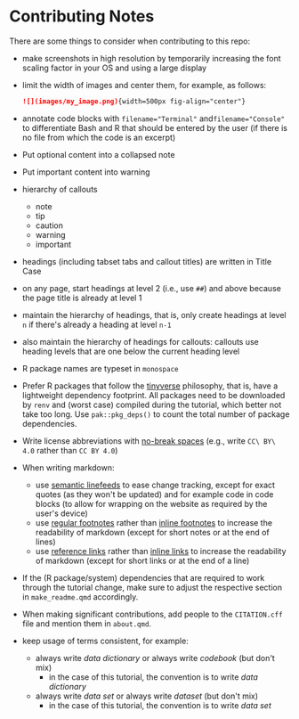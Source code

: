 # Contributing Notes

There are some things to consider when contributing to this repo:

- make screenshots in high resolution
  by temporarily increasing the font scaling factor in your OS
  and using a large display
- limit the width of images and center them, for example, as follows:
  
  ```md
  ![](images/my_image.png){width=500px fig-align="center"}
  ```
- annotate code blocks with `filename="Terminal"` and`filename="Console"`
  to differentiate Bash and R that should be entered by the user
  (if there is no file from which the code is an excerpt)
- Put optional content into a collapsed note
- Put important content into warning
- hierarchy of callouts
  - note
  - tip
  - caution
  - warning
  - important
- headings (including tabset tabs and callout titles) are written in Title Case
- on any page, start headings at level 2 (i.e., use `##`) and above
  because the page title is already at level 1
- maintain the hierarchy of headings, that is,
  only create headings at level `n` if there's already a heading at level `n-1`
- also maintain the hierarchy of headings for callouts:
  callouts use heading levels that are one below the current heading level
- R package names are typeset in `monospace`
- Prefer R packages that follow the [tinyverse](https://www.tinyverse.org/) philosophy,
  that is, have a lightweight dependency footprint.
  All packages need to be downloaded by `renv` and (worst case) compiled during the tutorial,
  which better not take too long.
  Use `pak::pkg_deps()` to count the total number of package dependencies.
- Write license abbreviations with [no-break spaces][no-break-space]
  (e.g., write `CC\ BY\ 4.0` rather than `CC BY 4.0`)
- When writing markdown:
  - use [semantic linefeeds][semantic-linefeeds] to ease change tracking,
    except for exact quotes (as they won't be updated)
    and for example code in code blocks
    (to allow for wrapping on the website as required by the user's device)
  - use [regular footnotes][regular-footnotes] rather than [inline footnotes][inline-footnotes]
    to increase the readability of markdown
    (except for short notes or at the end of lines)
  - use [reference links][reference-links] rather than [inline links][inline-links]
    to increase the readability of markdown
    (except for short links or at the end of a line)
- If the (R package/system) dependencies that are required to work through the tutorial change,
  make sure to adjust the respective section in `make_readme.qmd` accordingly.
- When making significant contributions,
  add people to the `CITATION.cff` file and mention them in `about.qmd`.
- keep usage of terms consistent, for example:
  - always write _data dictionary_ or always write _codebook_ (but don't mix)
    - in the case of this tutorial, the convention is to write _data dictionary_
  - always write _data set_ or always write _dataset_ (but don't mix)
    - in the case of this tutorial, the convention is to write _data set_

[no-break-space]: https://pandoc.org/MANUAL.html#extension-all_symbols_escapable:~:text=A%20backslash%2Descaped%20space%20is%20parsed%20as%20a%20nonbreaking%20space.
[semantic-linefeeds]: https://rhodesmill.org/brandon/2012/one-sentence-per-line/
[regular-footnotes]: https://pandoc.org/MANUAL.html#extension-footnotes
[inline-footnotes]: https://pandoc.org/MANUAL.html#extension-inline_notes
[reference-links]: https://pandoc.org/MANUAL.html#reference-links
[inline-links]: https://pandoc.org/MANUAL.html#inline-links
